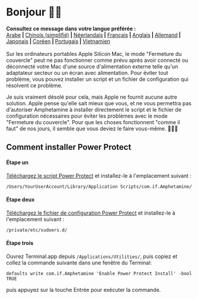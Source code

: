 # Bonjour 👋🏼

<b>Consultez ce message dans votre langue préférée :</b><br><a href="https://x74353.github.io/Amphetamine-Power-Protect/Localized/PowerProtectInstall_Arabic.html">Arabe</a><b> | </b><a href="https://x74353.github.io/Amphetamine-Power-Protect/Localized/PowerProtectInstall_ChineseSimplified.html">Chinois (simplifié)<a><b> | </b><a href="https://x74353.github.io/Amphetamine-Power-Protect/Localized/PowerProtectInstall_Dutch.html">Néerlandais</a><b> | </b><a href="https://x74353.github.io/Amphetamine-Power-Protect/Localized/PowerProtectInstall_French.html">Français</a><b> | </b><a href="https://x74353.github.io/Amphetamine-Power-Protect/">Anglais</a><b> | </b><a href="https://x74353.github.io/Amphetamine-Power-Protect/Localized/PowerProtectInstall_German.html">Allemand</a><b> | </b><a href="https://x74353.github.io/Amphetamine-Power-Protect/Localized/PowerProtectInstall_Japanese.html">Japonais</a><b> | </b><a href="https://x74353.github.io/Amphetamine-Power-Protect/Localized/PowerProtectInstall_Korean.html">Coréen</a><b> | </b><a href="https://x74353.github.io/Amphetamine-Power-Protect/Localized/PowerProtectInstall_Portuguese.html">Portugais</a><b> | </b><a href="https://x74353.github.io/Amphetamine-Power-Protect/Localized/PowerProtectInstall_Vietnamese.html">Vietnamien</a>
<br><br>
Sur les ordinateurs portables Apple Silicon Mac, le mode "Fermeture du couvercle" peut ne pas fonctionner comme prévu après avoir connecté ou déconnecté votre Mac d'une source d'alimentation externe telle qu'un adaptateur secteur ou un écran avec alimentation. Pour éviter tout problème, vous pouvez installer un script et un fichier de configuration qui résolvent ce problème.

Je suis vraiment désolé pour cela, mais Apple ne fournit aucune autre solution. Apple pense qu'elle sait mieux que vous, et ne vous permettra pas d'autoriser Amphetamine à installer directement le script et le fichier de configuration nécessaires pour éviter les problèmes avec le mode "Fermeture du couvercle". Pour que les choses fonctionnent "comme il faut" de nos jours, il semble que vous deviez le faire vous-même. 🔨💪🏼

## Comment installer Power Protect

<h4>Étape un</h4>
<a href="https://raw.githubusercontent.com/x74353/Amphetamine/master/Files/PowerProtect_Script.zip">Téléchargez le script Power Protect</a> et installez-le à l'emplacement suivant :<br>

```
/Users/YourUserAccount/Library/Application Scripts/com.if.Amphetamine/
```

<h4>Étape deux</h4>

<a href="https://raw.githubusercontent.com/x74353/Amphetamine/master/Files/PowerProtect_Configuration.zip">Téléchargez le fichier de configuration Power Protect</a> et installez-le à l'emplacement suivant :

```
/private/etc/sudoers.d/
```

<h4>Étape trois</h4>

Ouvrez Terminal.app depuis ```/Applications/Utilities/```, puis copiez et collez la commande suivante dans une fenêtre du Terminal:

```
defaults write com.if.Amphetamine 'Enable Power Protect Install' -bool TRUE
```

puis appuyez sur la touche Entrée pour exécuter la commande.
